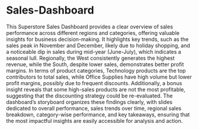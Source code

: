 # Sales-Dashboard
This Superstore Sales Dashboard provides a clear overview of sales performance across different regions and categories, offering valuable insights for business decision-making. It highlights key trends, such as the sales peak in November and December, likely due to holiday shopping, and a noticeable dip in sales during mid-year (June-July), which indicates a seasonal lull. Regionally, the West consistently generates the highest revenue, while the South, despite lower sales, demonstrates better profit margins. In terms of product categories, Technology products are the top contributors to total sales, while Office Supplies have high volume but lower profit margins, possibly due to frequent discounts. Additionally, a bonus insight reveals that some high-sales products are not the most profitable, suggesting that the discounting strategy could be re-evaluated. The dashboard’s storyboard organizes these findings clearly, with slides dedicated to overall performance, sales trends over time, regional sales breakdown, category-wise performance, and key takeaways, ensuring that the most impactful insights are easily accessible for analysis and action.
